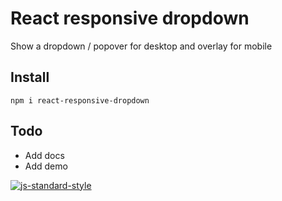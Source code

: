 # React responsive dropdown #

Show a dropdown / popover for desktop and overlay for mobile

## Install ##

`npm i react-responsive-dropdown`

## Todo ##

* Add docs
* Add demo

[![js-standard-style](https://img.shields.io/badge/code%20style-standard-brightgreen.svg?style=flat)](https://github.com/feross/standard)
